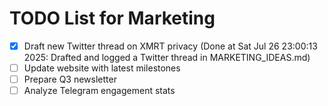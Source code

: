 # TODO List for Marketing

- [x] Draft new Twitter thread on XMRT privacy  (Done at Sat Jul 26 23:00:13 2025: Drafted and logged a Twitter thread in MARKETING_IDEAS.md)
- [ ] Update website with latest milestones
- [ ] Prepare Q3 newsletter
- [ ] Analyze Telegram engagement stats